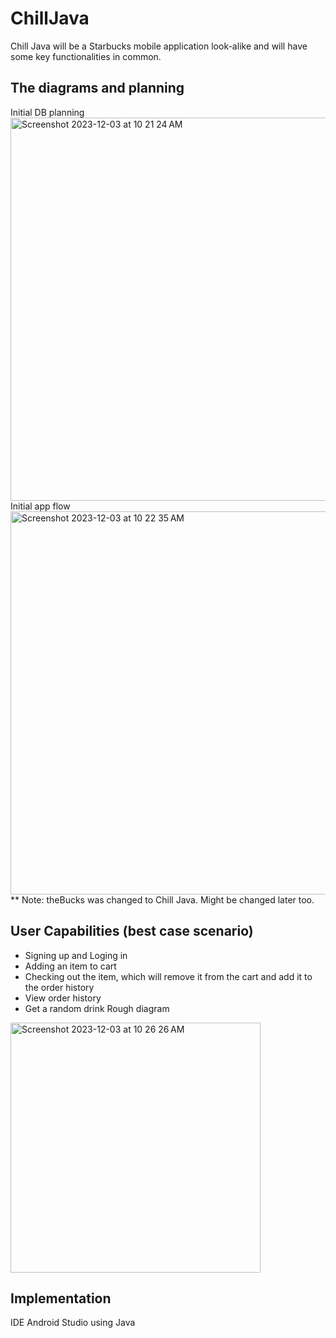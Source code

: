 # ChillJava
Chill Java will be a Starbucks mobile application look-alike and will have some key functionalities in common.
## The diagrams and planning
Initial DB planning
<img width="613" alt="Screenshot 2023-12-03 at 10 21 24 AM" src="https://github.com/Poleron402/sb/assets/89750832/d390eed3-8245-4a62-86ea-fedfe0b535fe">
Initial app flow
<img width="613" alt="Screenshot 2023-12-03 at 10 22 35 AM" src="https://github.com/Poleron402/sb/assets/89750832/60c997ec-5094-4fc9-886c-f8e565a66321">
** Note: theBucks was changed to Chill Java. Might be changed later too.
## User Capabilities (best case scenario)
* Signing up and Loging in
* Adding an item to cart
* Checking out the item, which will remove it from the cart and add it to the order history
* View order history
* Get a random drink
Rough diagram
<img width="400" alt="Screenshot 2023-12-03 at 10 26 26 AM" src="https://github.com/Poleron402/sb/assets/89750832/3d5d32e7-5103-4c9a-94bd-9c08ac32c97a">

## Implementation
IDE Android Studio using Java
